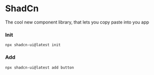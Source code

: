 # ShadCn

The cool new component library, that lets you copy paste into you app

### Init

```
npx shadcn-ui@latest init
```

### Add

```
npx shadcn-ui@latest add button
```

